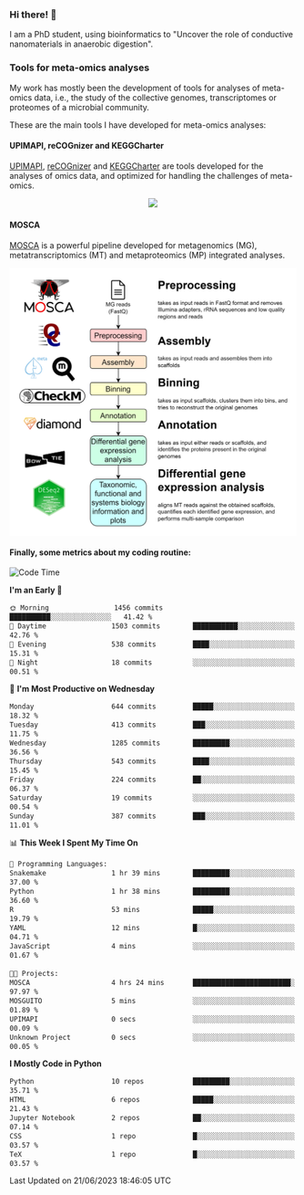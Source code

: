 ### Hi there! 👋

I am a PhD student, using bioinformatics to "Uncover the role of conductive nanomaterials in anaerobic digestion".

### Tools for meta-omics analyses

My work has mostly been the development of tools for analyses of meta-omics data, i.e., the study of the collective genomes, transcriptomes or proteomes of a microbial community.

These are the main tools I have developed for meta-omics analyses:

#### UPIMAPI, reCOGnizer and KEGGCharter

[UPIMAPI](https://github.com/iquasere/UPIMAPI), [reCOGnizer](https://github.com/iquasere/reCOGnizer) and [KEGGCharter](https://github.com/iquasere/KEGGCharter) are tools developed for the analyses of omics data, and optimized for handling the challenges of meta-omics.

<p align="center">
    <img src="assets/annotation_paper.png">
</p>

#### MOSCA

[MOSCA](https://github.com/iquasere/MOSCA) is a powerful pipeline developed for metagenomics (MG), metatranscriptomics (MT) and metaproteomics (MP) integrated analyses.

<p align="center">
    <img src="assets/mosca_workflow.png" align="center" width="700">
</p>


#### Finally, some metrics about my coding routine:

<!--START_SECTION:waka-->
![Code Time](http://img.shields.io/badge/Code%20Time-592%20hrs%2030%20mins-blue)

**I'm an Early 🐤** 

```text
🌞 Morning                1456 commits        ██████████░░░░░░░░░░░░░░░   41.42 % 
🌆 Daytime                1503 commits        ███████████░░░░░░░░░░░░░░   42.76 % 
🌃 Evening                538 commits         ████░░░░░░░░░░░░░░░░░░░░░   15.31 % 
🌙 Night                  18 commits          ░░░░░░░░░░░░░░░░░░░░░░░░░   00.51 % 
```
📅 **I'm Most Productive on Wednesday** 

```text
Monday                   644 commits         █████░░░░░░░░░░░░░░░░░░░░   18.32 % 
Tuesday                  413 commits         ███░░░░░░░░░░░░░░░░░░░░░░   11.75 % 
Wednesday                1285 commits        █████████░░░░░░░░░░░░░░░░   36.56 % 
Thursday                 543 commits         ████░░░░░░░░░░░░░░░░░░░░░   15.45 % 
Friday                   224 commits         ██░░░░░░░░░░░░░░░░░░░░░░░   06.37 % 
Saturday                 19 commits          ░░░░░░░░░░░░░░░░░░░░░░░░░   00.54 % 
Sunday                   387 commits         ███░░░░░░░░░░░░░░░░░░░░░░   11.01 % 
```


📊 **This Week I Spent My Time On** 

```text
💬 Programming Languages: 
Snakemake                1 hr 39 mins        █████████░░░░░░░░░░░░░░░░   37.00 % 
Python                   1 hr 38 mins        █████████░░░░░░░░░░░░░░░░   36.60 % 
R                        53 mins             █████░░░░░░░░░░░░░░░░░░░░   19.79 % 
YAML                     12 mins             █░░░░░░░░░░░░░░░░░░░░░░░░   04.71 % 
JavaScript               4 mins              ░░░░░░░░░░░░░░░░░░░░░░░░░   01.67 % 

🐱‍💻 Projects: 
MOSCA                    4 hrs 24 mins       ████████████████████████░   97.97 % 
MOSGUITO                 5 mins              ░░░░░░░░░░░░░░░░░░░░░░░░░   01.89 % 
UPIMAPI                  0 secs              ░░░░░░░░░░░░░░░░░░░░░░░░░   00.09 % 
Unknown Project          0 secs              ░░░░░░░░░░░░░░░░░░░░░░░░░   00.05 % 
```

**I Mostly Code in Python** 

```text
Python                   10 repos            █████████░░░░░░░░░░░░░░░░   35.71 % 
HTML                     6 repos             █████░░░░░░░░░░░░░░░░░░░░   21.43 % 
Jupyter Notebook         2 repos             ██░░░░░░░░░░░░░░░░░░░░░░░   07.14 % 
CSS                      1 repo              █░░░░░░░░░░░░░░░░░░░░░░░░   03.57 % 
TeX                      1 repo              █░░░░░░░░░░░░░░░░░░░░░░░░   03.57 % 
```




 Last Updated on 21/06/2023 18:46:05 UTC
<!--END_SECTION:waka-->
